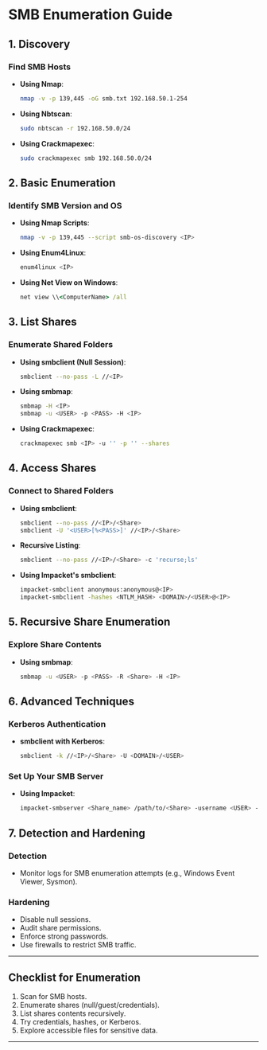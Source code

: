 
# SMB Enumeration Guide

## 1. Discovery

### Find SMB Hosts
- **Using Nmap**:
  ```bash
  nmap -v -p 139,445 -oG smb.txt 192.168.50.1-254
  ```

- **Using Nbtscan**:
  ```bash
  sudo nbtscan -r 192.168.50.0/24
  ```

- **Using Crackmapexec**:
  ```bash
  sudo crackmapexec smb 192.168.50.0/24
  ```

## 2. Basic Enumeration

### Identify SMB Version and OS
- **Using Nmap Scripts**:
  ```bash
  nmap -v -p 139,445 --script smb-os-discovery <IP>
  ```

- **Using Enum4Linux**:
  ```bash
  enum4linux <IP>
  ```

- **Using Net View on Windows**:
  ```cmd
  net view \\<ComputerName> /all
  ```

## 3. List Shares

### Enumerate Shared Folders
- **Using smbclient (Null Session)**:
  ```bash
  smbclient --no-pass -L //<IP>
  ```

- **Using smbmap**:
  ```bash
  smbmap -H <IP>
  smbmap -u <USER> -p <PASS> -H <IP>
  ```

- **Using Crackmapexec**:
  ```bash
  crackmapexec smb <IP> -u '' -p '' --shares
  ```

## 4. Access Shares

### Connect to Shared Folders
- **Using smbclient**:
  ```bash
  smbclient --no-pass //<IP>/<Share>
  smbclient -U '<USER>[%<PASS>]' //<IP>/<Share>
  ```

- **Recursive Listing**:
  ```bash
  smbclient --no-pass //<IP>/<Share> -c 'recurse;ls'
  ```

- **Using Impacket's smbclient**:
  ```bash
  impacket-smbclient anonymous:anonymous@<IP>
  impacket-smbclient -hashes <NTLM_HASH> <DOMAIN>/<USER>@<IP>
  ```

## 5. Recursive Share Enumeration

### Explore Share Contents
- **Using smbmap**:
  ```bash
  smbmap -u <USER> -p <PASS> -R <Share> -H <IP>
  ```

## 6. Advanced Techniques

### Kerberos Authentication
- **smbclient with Kerberos**:
  ```bash
  smbclient -k //<IP>/<Share> -U <DOMAIN>/<USER>
  ```

### Set Up Your SMB Server
- **Using Impacket**:
  ```bash
  impacket-smbserver <Share_name> /path/to/<Share> -username <USER> -password <PASS>
  ```

## 7. Detection and Hardening

### Detection
- Monitor logs for SMB enumeration attempts (e.g., Windows Event Viewer, Sysmon).

### Hardening
- Disable null sessions.
- Audit share permissions.
- Enforce strong passwords.
- Use firewalls to restrict SMB traffic.

---

## Checklist for Enumeration
1. Scan for SMB hosts.
2. Enumerate shares (null/guest/credentials).
3. List shares contents recursively.
4. Try credentials, hashes, or Kerberos.
5. Explore accessible files for sensitive data.

---

